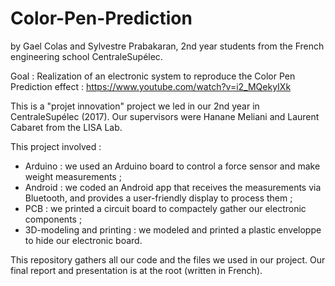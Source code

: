 # Color-Pen-Prediction
by Gael Colas and Sylvestre Prabakaran, 2nd year students from the French engineering school CentraleSupélec.

 Goal : Realization of an electronic system to reproduce the Color Pen Prediction effect : https://www.youtube.com/watch?v=i2_MQekyIXk
 
 This is a "projet innovation" project we led in our 2nd year in CentraleSupélec (2017). 
 Our supervisors were Hanane Meliani and Laurent Cabaret from the LISA Lab.
 
 This project involved :
  - Arduino : we used an Arduino board to control a force sensor and make weight measurements ;
  - Android : we coded an Android app that receives the measurements via Bluetooth, and provides a user-friendly display to process them ;
  - PCB : we printed a circuit board to compactely gather our electronic components ;
  - 3D-modeling and printing : we modeled and printed a plastic enveloppe to hide our electronic board.

This repository gathers all our code and the files we used in our project. Our final report and presentation is at the root (written in French).
